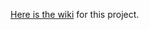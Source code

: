 [Here is the wiki](https://github.com/sanchom/algorithmic-decision-making-and-rule-of-law/wiki) for this project.
